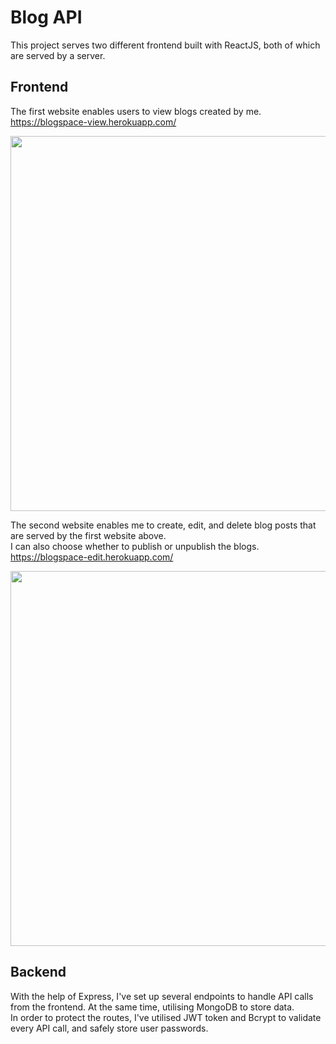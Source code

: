 # Blog API

This project serves two different frontend built with ReactJS, both of which are served by a server.

## Frontend
The first website enables users to view blogs created by me.<br/>
https://blogspace-view.herokuapp.com/

<img src="https://user-images.githubusercontent.com/88147891/182830152-609e57a5-51ba-4d56-81f6-dc4a235e265d.png" width="1000" height="600" />

The second website enables me to create, edit, and delete blog posts that are served by the first website above.<br/>
I can also choose whether to publish or unpublish the blogs.<br/>
https://blogspace-edit.herokuapp.com/

<img src="https://user-images.githubusercontent.com/88147891/182830770-98787f87-dd7a-46a2-9699-a5f0fb229c05.png" width="1000" height="600" />

## Backend
With the help of Express, I've set up several endpoints to handle API calls from the frontend. At the same time, utilising MongoDB to store data.<br/>
In order to protect the routes, I've utilised JWT token and Bcrypt to validate every API call, and safely store user passwords.
